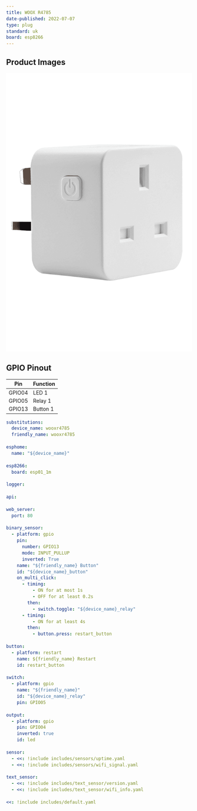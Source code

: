 ```yaml
---
title: WOOX R4785
date-published: 2022-07-07
type: plug
standard: uk
board: esp8266
---
```


## Product Images

![Product Image](woox-r4785.png "Product Image")

## GPIO Pinout

| Pin    | Function |
| ------ | -------- |
| GPIO04 | LED 1    |
| GPIO05 | Relay 1  |
| GPIO13 | Button 1 |

```yaml
substitutions:
  device_name: wooxr4785
  friendly_name: wooxr4785

esphome:
  name: "${device_name}"

esp8266:
  board: esp01_1m

logger:

api:

web_server:
  port: 80

binary_sensor:
  - platform: gpio
    pin:
      number: GPIO13
      mode: INPUT_PULLUP
      inverted: True
    name: "${friendly_name} Button"
    id: "${device_name}_button"
    on_multi_click:
      - timing:
          - ON for at most 1s
          - OFF for at least 0.2s
        then:
          - switch.toggle: "${device_name}_relay"
      - timing:
          - ON for at least 4s
        then:
          - button.press: restart_button

button:
  - platform: restart
    name: ${friendly_name} Restart
    id: restart_button

switch:
  - platform: gpio
    name: "${friendly_name}"
    id: "${device_name}_relay"
    pin: GPIO05

output:
  - platform: gpio
    pin: GPIO04
    inverted: true
    id: led

sensor:
  - <<: !include includes/sensors/uptime.yaml
  - <<: !include includes/sensors/wifi_signal.yaml

text_sensor:
  - <<: !include includes/text_sensor/version.yaml
  - <<: !include includes/text_sensor/wifi_info.yaml

<<: !include includes/default.yaml
```
